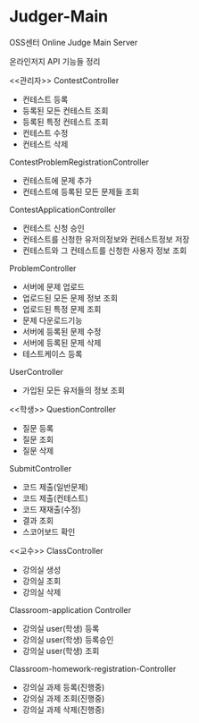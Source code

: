 # Judger-Main
OSS센터 Online Judge Main Server

온라인저지 API 기능들 정리

<<관리자>>
ContestController
* 컨테스트 등록
* 등록된 모든 컨테스트 조회
* 등록된 특정 컨테스트 조회
* 컨테스트 수정
* 컨테스트 삭제

ContestProblemRegistrationController
* 컨테스트에 문제 추가
* 컨테스트에 등록된 모든 문제들 조회

ContestApplicationController
* 컨테스트 신청 승인 
* 컨테스트를 신청한 유저의정보와 컨테스트정보 저장
* 컨테스트와 그 컨테스트를 신청한 사용자 정보 조회

ProblemController
* 서버에 문제 업로드
* 업로드된 모든 문제 정보 조회
* 업로드된 특정 문제 조회
* 문제 다운로드기능
* 서버에 등록된 문제 수정
* 서버에 등록된 문제 삭제
* 테스트케이스 등록

UserController
* 가입된 모든 유저들의 정보 조회

<<학생>>
QuestionController
* 질문 등록
* 질문 조회
* 질문 삭제

SubmitController
* 코드 제출(일반문제)
* 코드 제출(컨테스트)
* 코드 재재출(수정)
* 결과 조회
* 스코어보드 확인


<<교수>>
ClassController
* 강의실 생성
* 강의실 조회
* 강의실 삭제

Classroom-application Controller
* 강의실 user(학생) 등록
* 강의실 user(학생) 등록승인
* 강의실 user(학생) 조회

Classroom-homework-registration-Controller
* 강의실 과제 등록(진행중)
* 강의실 과제 조회(진행중)
* 강의실 과제 삭제(진행중)

